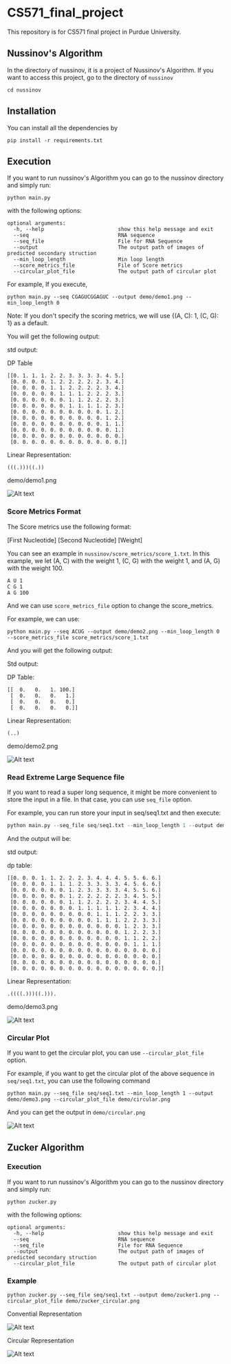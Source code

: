 # CS571_final_project
This repository is for CS571 final project in Purdue University.


## Nussinov's Algorithm
In the directory of nussinov, it is a project of Nussinov's Algorithm.
If you want to access this project, go to the directory of `nussinov`

```
cd nussinov
```

## Installation
You can install all the dependencies by

```
pip install -r requirements.txt
```

## Execution

If you want to run nussinov's Algorithm you can go to the nussinov directory and simply run:

```
python main.py
```

with the following options:

```
optional arguments:
  -h, --help                        show this help message and exit
  --seq                             RNA sequence
  --seq_file                        File for RNA Sequence
  --output                          The output path of images of predicted secondary struction
  --min_loop_length                 Min loop length
  --score_metrics_file              File of Score metrics
  --circular_plot_file              The output path of circular plot

```

For example, If you execute,

```
python main.py --seq CGAGUCGGAGUC --output demo/demo1.png --min_loop_length 0
```

Note: If you don't specify the scoring metrics, we will use {(A, C): 1, (C, G): 1} as a default.

You will get the following output:

std output:

DP Table

```
[[0. 1. 1. 1. 2. 2. 3. 3. 3. 3. 4. 5.]
 [0. 0. 0. 0. 1. 2. 2. 2. 2. 2. 3. 4.]
 [0. 0. 0. 0. 1. 1. 2. 2. 2. 2. 3. 4.]
 [0. 0. 0. 0. 0. 1. 1. 1. 2. 2. 2. 3.]
 [0. 0. 0. 0. 0. 0. 1. 1. 2. 2. 2. 3.]
 [0. 0. 0. 0. 0. 0. 1. 1. 1. 1. 2. 3.]
 [0. 0. 0. 0. 0. 0. 0. 0. 0. 0. 1. 2.]
 [0. 0. 0. 0. 0. 0. 0. 0. 0. 0. 1. 2.]
 [0. 0. 0. 0. 0. 0. 0. 0. 0. 0. 1. 1.]
 [0. 0. 0. 0. 0. 0. 0. 0. 0. 0. 0. 1.]
 [0. 0. 0. 0. 0. 0. 0. 0. 0. 0. 0. 0.]
 [0. 0. 0. 0. 0. 0. 0. 0. 0. 0. 0. 0.]]
```

Linear Representation:

```
(((.)))((.))
```

demo/demo1.png

![Alt text](nussinov/demo/demo1.png)

### Score Metrics Format
The Score metrics use the following format:

[First Nucleotide] [Second Nucleotide] [Weight]

You can see an example in `nussinov/score_metrics/score_1.txt`. In this example, we let (A, C) with the weight 1, (C, G) with the weight 1, and (A, G) with the weight 100.

```
A U 1
C G 1
A G 100
```

And we can use `score_metrics_file` option to change the score_metrics.

For example, we can use:

```
python main.py --seq ACUG --output demo/demo2.png --min_loop_length 0 --score_metrics_file score_metrics/score_1.txt
```

And you will get the following output:

Std output:

DP Table:

```
[[  0.   0.   1. 100.]
 [  0.   0.   0.   1.]
 [  0.   0.   0.   0.]
 [  0.   0.   0.   0.]]

```

Linear Representation:

```
(..)
```

demo/demo2.png

![Alt text](nussinov/demo/demo2.png)

### Read Extreme Large Sequence file

If you want to read a super long sequence, it might be more convenient to store the input in a file. In that case, you can use `seq_file` option.

For example, you can run store your input in seq/seq1.txt and then execute:

```python
python main.py --seq_file seq/seq1.txt --min_loop_length 1 --output demo/demo3.png
```

And the output will be:

std output:

dp table:

```
[[0. 0. 0. 1. 1. 2. 2. 2. 3. 4. 4. 4. 5. 5. 6. 6.]
 [0. 0. 0. 0. 1. 1. 1. 2. 3. 3. 3. 3. 4. 5. 6. 6.]
 [0. 0. 0. 0. 0. 0. 1. 2. 3. 3. 3. 3. 4. 5. 5. 6.]
 [0. 0. 0. 0. 0. 0. 1. 2. 2. 2. 2. 2. 3. 4. 5. 5.]
 [0. 0. 0. 0. 0. 0. 1. 1. 2. 2. 2. 2. 3. 4. 4. 5.]
 [0. 0. 0. 0. 0. 0. 0. 1. 1. 1. 1. 1. 2. 3. 4. 4.]
 [0. 0. 0. 0. 0. 0. 0. 0. 0. 1. 1. 1. 2. 2. 3. 3.]
 [0. 0. 0. 0. 0. 0. 0. 0. 0. 1. 1. 1. 2. 2. 3. 3.]
 [0. 0. 0. 0. 0. 0. 0. 0. 0. 0. 0. 0. 1. 2. 3. 3.]
 [0. 0. 0. 0. 0. 0. 0. 0. 0. 0. 0. 0. 1. 2. 2. 3.]
 [0. 0. 0. 0. 0. 0. 0. 0. 0. 0. 0. 0. 1. 1. 2. 2.]
 [0. 0. 0. 0. 0. 0. 0. 0. 0. 0. 0. 0. 0. 1. 1. 1.]
 [0. 0. 0. 0. 0. 0. 0. 0. 0. 0. 0. 0. 0. 0. 0. 0.]
 [0. 0. 0. 0. 0. 0. 0. 0. 0. 0. 0. 0. 0. 0. 0. 0.]
 [0. 0. 0. 0. 0. 0. 0. 0. 0. 0. 0. 0. 0. 0. 0. 0.]
 [0. 0. 0. 0. 0. 0. 0. 0. 0. 0. 0. 0. 0. 0. 0. 0.]]
```

Linear Representation:

```
.((((.)))((.))).
```

demo/demo3.png

![Alt text](nussinov/demo/demo3.png)

### Circular Plot
If you want to get the circular plot, you can use `--circular_plot_file` option.

For example, if you want to get the circular plot of the above sequence in `seq/seq1.txt`, you can use the following command


```
python main.py --seq_file seq/seq1.txt --min_loop_length 1 --output demo/demo3.png --circular_plot_file demo/circular.png
```

And you can get the output in `demo/circular.png`

![Alt text](nussinov/demo/circular.png)

## Zucker Algorithm

### Execution

If you want to run nussinov's Algorithm you can go to the nussinov directory and simply run:

```
python zucker.py
```

with the following options:

```
optional arguments:
  -h, --help                        show this help message and exit
  --seq                             RNA sequence
  --seq_file                        File for RNA Sequence
  --output                          The output path of images of predicted secondary struction
  --circular_plot_file              The output path of circular plot
```

### Example

```
python zucker.py --seq_file seq/seq1.txt --output demo/zucker1.png --circular_plot_file demo/zucker_circular.png
```

Convential Representation

![Alt text](nussinov/demo/zucker1.png)

Circular Representation

![Alt text](nussinov/demo/zucker_circular.png)
